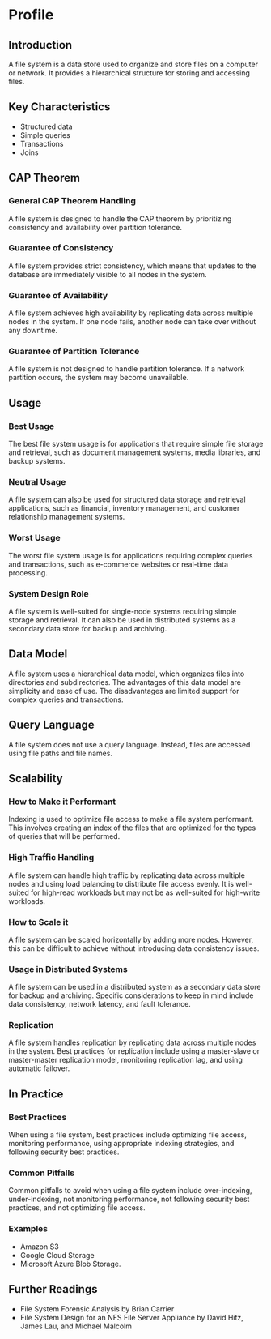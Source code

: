 # Profile

## **Introduction**

A file system is a data store used to organize and store files on a computer or network. It provides a hierarchical structure for storing and accessing files.

## **Key Characteristics**

- Structured data
- Simple queries
- Transactions
- Joins

## **CAP Theorem**

### **General CAP Theorem Handling**

A file system is designed to handle the CAP theorem by prioritizing consistency and availability over partition tolerance.

### **Guarantee of Consistency**

A file system provides strict consistency, which means that updates to the database are immediately visible to all nodes in the system.

### **Guarantee of Availability**

A file system achieves high availability by replicating data across multiple nodes in the system. If one node fails, another node can take over without any downtime.

### **Guarantee of Partition Tolerance**

A file system is not designed to handle partition tolerance. If a network partition occurs, the system may become unavailable.

## **Usage**

### **Best Usage**

The best file system usage is for applications that require simple file storage and retrieval, such as document management systems, media libraries, and backup systems.

### **Neutral Usage**

A file system can also be used for structured data storage and retrieval applications, such as financial, inventory management, and customer relationship management systems.

### **Worst Usage**

The worst file system usage is for applications requiring complex queries and transactions, such as e-commerce websites or real-time data processing.

### **System Design Role**

A file system is well-suited for single-node systems requiring simple storage and retrieval. It can also be used in distributed systems as a secondary data store for backup and archiving.

## **Data Model**

A file system uses a hierarchical data model, which organizes files into directories and subdirectories. The advantages of this data model are simplicity and ease of use. The disadvantages are limited support for complex queries and transactions.

## **Query Language**

A file system does not use a query language. Instead, files are accessed using file paths and file names.

## **Scalability**

### **How to Make it Performant**

Indexing is used to optimize file access to make a file system performant. This involves creating an index of the files that are optimized for the types of queries that will be performed.

### **High Traffic Handling**

A file system can handle high traffic by replicating data across multiple nodes and using load balancing to distribute file access evenly. It is well-suited for high-read workloads but may not be as well-suited for high-write workloads.

### **How to Scale it**

A file system can be scaled horizontally by adding more nodes. However, this can be difficult to achieve without introducing data consistency issues.

### **Usage in Distributed Systems**

A file system can be used in a distributed system as a secondary data store for backup and archiving. Specific considerations to keep in mind include data consistency, network latency, and fault tolerance.

### **Replication**

A file system handles replication by replicating data across multiple nodes in the system. Best practices for replication include using a master-slave or master-master replication model, monitoring replication lag, and using automatic failover.

## In Practice

### **Best Practices**

When using a file system, best practices include optimizing file access, monitoring performance, using appropriate indexing strategies, and following security best practices.

### Common Pitfalls

Common pitfalls to avoid when using a file system include over-indexing, under-indexing, not monitoring performance, not following security best practices, and not optimizing file access.

### Examples

- Amazon S3
- Google Cloud Storage
- Microsoft Azure Blob Storage.

## Further Readings

- File System Forensic Analysis by Brian Carrier
- File System Design for an NFS File Server Appliance by David Hitz, James Lau, and Michael Malcolm
